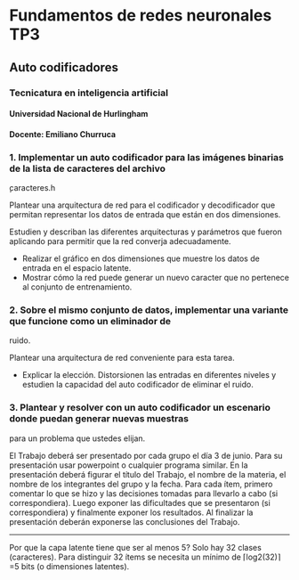 # Fundamentos de redes neuronales TP3

## Auto codificadores

### Tecnicatura en inteligencia artificial

#### Universidad Nacional de Hurlingham

#### Docente: Emiliano Churruca

### 1. Implementar un auto codificador para las imágenes binarias de la lista de caracteres del archivo
  ̧caracteres.h

Plantear una arquitectura de red para el codificador y decodificador que permitan representar
los datos de entrada que están en dos dimensiones.

Estudien y describan las diferentes arquitecturas y parámetros que fueron aplicando para
permitir que la red converja adecuadamente.

* Realizar el gráfico en dos dimensiones que muestre los datos de entrada en el espacio latente.
* Mostrar cómo la red puede generar un nuevo caracter que no pertenece al conjunto de
  entrenamiento.

### 2. Sobre el mismo conjunto de datos, implementar una variante que funcione como un eliminador de
  ruido.

Plantear una arquitectura de red conveniente para esta tarea.

* Explicar la elección. Distorsionen las entradas en diferentes niveles y estudien la capacidad
del auto codificador de eliminar el ruido.

### 3. Plantear y resolver con un auto codificador un escenario donde puedan generar nuevas muestras
  para un problema que ustedes elijan.

El Trabajo deberá ser presentado por cada grupo el día 3 de junio. Para su presentación usar
powerpoint o cualquier programa similar. En la presentación deberá figurar el título del Trabajo, el
nombre de la materia, el nombre de los integrantes del grupo y la fecha. Para cada ítem, primero
comentar lo que se hizo y las decisiones tomadas para llevarlo a cabo (si correspondiera). Luego
exponer las dificultades que se presentaron (si correspondiera) y finalmente exponer los resultados.
Al finalizar la presentación deberán exponerse las conclusiones del Trabajo.

---

Por que la capa latente tiene que ser al menos 5?
Solo hay 32 clases (caracteres).
Para distinguir 32 ítems se necesita un mínimo de ⌈log2(32)⌉=5 bits (o dimensiones latentes).

